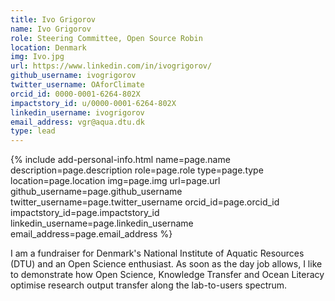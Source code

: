 ```yaml
---
title: Ivo Grigorov
name: Ivo Grigorov
role: Steering Committee, Open Source Robin
location: Denmark
img: Ivo.jpg
url: https://www.linkedin.com/in/ivogrigorov/
github_username: ivogrigorov
twitter_username: OAforClimate
orcid_id: 0000-0001-6264-802X
impactstory_id: u/0000-0001-6264-802X
linkedin_username: ivogrigorov
email_address: vgr@aqua.dtu.dk
type: lead
---
```


<!--HTML / LIQUID stuff to render picture and links  -->
{% include add-personal-info.html name=page.name description=page.description role=page.role type=page.type location=page.location img=page.img url=page.url github_username=page.github_username twitter_username=page.twitter_username orcid_id=page.orcid_id impactstory_id=page.impactstory_id linkedin_username=page.linkedin_username email_address=page.email_address %}

<!-- START OF FREE MARKDOWN  -->
I am a fundraiser for Denmark's National Institute of Aquatic Resources (DTU) and an Open Science enthusiast. As soon as the day job allows, I like to demonstrate how Open Science, Knowledge Transfer and Ocean Literacy optimise research output transfer along the lab-to-users spectrum.
